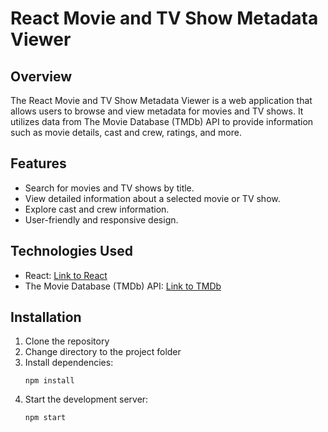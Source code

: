 # React Movie and TV Show Metadata Viewer

## Overview

The React Movie and TV Show Metadata Viewer is a web application that allows users to browse and view metadata for movies and TV shows. It utilizes data from The Movie Database (TMDb) API to provide information such as movie details, cast and crew, ratings, and more.

## Features

- Search for movies and TV shows by title.
- View detailed information about a selected movie or TV show.
- Explore cast and crew information.
- User-friendly and responsive design.

## Technologies Used

- React: [Link to React](https://reactjs.org/)
- The Movie Database (TMDb) API: [Link to TMDb](https://www.themoviedb.org/documentation/api)

## Installation

1. Clone the repository
2. Change directory to the project folder
3. Install dependencies:
   ```
   npm install
   ```
4. Start the development server:
   ```
   npm start
   ```
   
